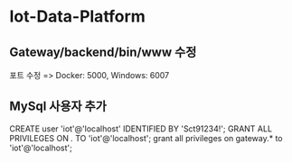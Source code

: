 # Iot-Data-Platform

## Gateway/backend/bin/www 수정
포트 수정 => Docker: 5000, Windows: 6007

## MySql 사용자 추가
CREATE user 'iot'@'localhost' IDENTIFIED BY 'Sct91234!'; 
GRANT ALL PRIVILEGES ON *.* TO 'iot'@'localhost'; 
grant all privileges on gateway.* to 'iot'@'localhost'; 
